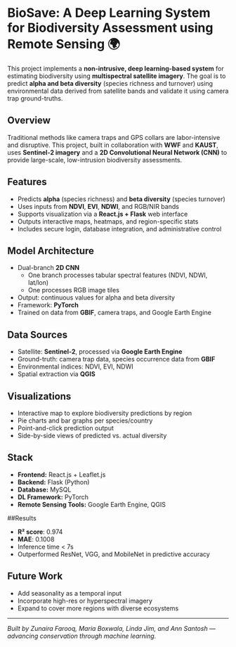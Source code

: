 # BioSave: A Deep Learning System for Biodiversity Assessment using Remote Sensing 🌍

This project implements a **non-intrusive, deep learning-based system** for estimating biodiversity using **multispectral satellite imagery**. The goal is to predict **alpha and beta diversity** (species richness and turnover) using environmental data derived from satellite bands and validate it using camera trap ground-truths.

## Overview

Traditional methods like camera traps and GPS collars are labor-intensive and disruptive. This project, built in collaboration with **WWF** and **KAUST**, uses **Sentinel-2 imagery** and a **2D Convolutional Neural Network (CNN)** to provide large-scale, low-intrusion biodiversity assessments.

## Features

- Predicts **alpha** (species richness) and **beta diversity** (species turnover)
- Uses inputs from **NDVI**, **EVI**, **NDWI**, and RGB/NIR bands
- Supports visualization via a **React.js + Flask** web interface
- Outputs interactive maps, heatmaps, and region-specific stats
- Includes secure login, database integration, and administrative control

## Model Architecture

- Dual-branch **2D CNN**
  - One branch processes tabular spectral features (NDVI, NDWI, lat/lon)
  - One processes RGB image tiles
- Output: continuous values for alpha and beta diversity
- Framework: **PyTorch**
- Trained on data from **GBIF**, camera traps, and Google Earth Engine

## Data Sources

- Satellite: **Sentinel-2**, processed via **Google Earth Engine**
- Ground-truth: camera trap data, species occurrence data from **GBIF**
- Environmental indices: NDVI, EVI, NDWI
- Spatial extraction via **QGIS**

## Visualizations

- Interactive map to explore biodiversity predictions by region
- Pie charts and bar graphs per species/country
- Point-and-click prediction output
- Side-by-side views of predicted vs. actual diversity

## Stack

- **Frontend:** React.js + Leaflet.js
- **Backend:** Flask (Python)
- **Database:** MySQL
- **DL Framework:** PyTorch
- **Remote Sensing Tools:** Google Earth Engine, QGIS

##Results

- **R² score**: 0.974
- **MAE**: 0.1008
- Inference time < 7s
- Outperformed ResNet, VGG, and MobileNet in predictive accuracy

## Future Work

- Add seasonality as a temporal input
- Incorporate high-res or hyperspectral imagery
- Expand to cover more regions with diverse ecosystems

---

*Built by Zunaira Farooq, Maria Boxwala, Linda Jim, and Ann Santosh — advancing conservation through machine learning.*
